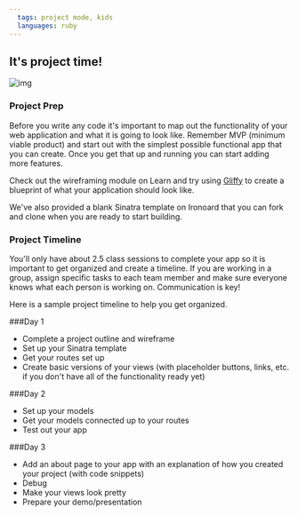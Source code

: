 ```yaml
---
  tags: project mode, kids
  languages: ruby
---
```


## It's project time!

![img](http://media2.giphy.com/media/KAPxSlQIY5MM8/200.gif)

### Project Prep

Before you write any code it's important to map out the functionality of your web application and what it is going to look like. Remember MVP (minimum viable product) and start out with the simplest possible functional app that you can create. Once you get that up and running you can start adding more features. 

Check out the wireframing module on Learn and try using [Gliffy](http://www.gliffy.com/) to create a blueprint of what your application should look like.

We've also provided a blank Sinatra template on Ironoard that you can fork and clone when you are ready to start building.

### Project Timeline

You'll only have about 2.5 class sessions to complete your app so it is important to get organized and create a timeline. If you are working in a group, assign specific tasks to each team member and make sure everyone knows what each person is working on. Communication is key! 

Here is a sample project timeline to help you get organized. 

###Day 1
+ Complete a project outline and wireframe
+ Set up your Sinatra template
+ Get your routes set up
+ Create basic versions of your views (with placeholder buttons, links, etc. if you don't have all of the functionality ready yet) 

###Day 2
+ Set up your models
+ Get your models connected up to your routes
+ Test out your app

###Day 3
+ Add an about page to your app with an explanation of how you created your project (with code snippets)
+ Debug
+ Make your views look pretty
+ Prepare your demo/presentation
